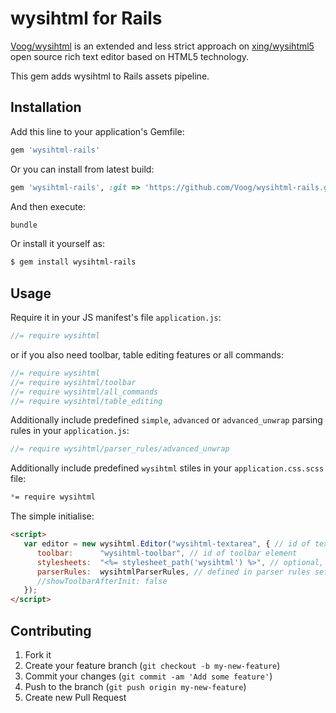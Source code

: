 # wysihtml for Rails

[Voog/wysihtml](https://github.com/Voog/wysihtml) is an extended and less strict approach on [xing/wysihtml5](http://xing.github.io/wysihtml5/) open source rich text editor based on HTML5 technology.

This gem adds wysihtml to Rails assets pipeline.

## Installation

Add this line to your application's Gemfile:

```ruby
gem 'wysihtml-rails'
```

Or you can install from latest build:

```ruby
gem 'wysihtml-rails', :git => 'https://github.com/Voog/wysihtml-rails.git'
```

And then execute:

```sh
bundle
```

Or install it yourself as:

```sh
$ gem install wysihtml-rails
```

## Usage

Require it in your JS manifest's file `application.js`:

```js
//= require wysihtml
```

or if you also need toolbar, table editing features or all commands:

```js
//= require wysihtml
//= require wysihtml/toolbar
//= require wysihtml/all_commands
//= require wysihtml/table_editing
```

Additionally include predefined `simple`, `advanced` or `advanced_unwrap` parsing rules in your `application.js`:

```js
//= require wysihtml/parser_rules/advanced_unwrap
```

Additionally include predefined `wysihtml` stiles in your `application.css.scss` file:

```scss
*= require wysihtml
```

The simple initialise:

```html
<script>
   var editor = new wysihtml.Editor("wysihtml-textarea", { // id of textarea element
      toolbar:      "wysihtml-toolbar", // id of toolbar element
      stylesheets:  "<%= stylesheet_path('wysihtml') %>", // optional, css to style the editor's content
      parserRules:  wysihtmlParserRules, // defined in parser rules set
      //showToolbarAfterInit: false
   });
</script>
```

## Contributing

1. Fork it
2. Create your feature branch (`git checkout -b my-new-feature`)
3. Commit your changes (`git commit -am 'Add some feature'`)
4. Push to the branch (`git push origin my-new-feature`)
5. Create new Pull Request
